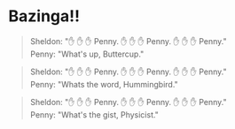 # Bazinga!!

<!-- Comment -->
<!-- Comment -->


> Sheldon: ":hand: :hand: :hand: Penny. :hand: :hand: :hand: Penny. :hand: :hand: :hand: Penny."  
> Penny: "What's up, Buttercup."  

> Sheldon: ":hand: :hand: :hand: Penny. :hand: :hand: :hand: Penny. :hand: :hand: :hand: Penny."  
> Penny: "Whats the word, Hummingbird."  

> Sheldon: ":hand: :hand: :hand: Penny. :hand: :hand: :hand: Penny. :hand: :hand: :hand: Penny."  
> Penny: "What's the gist, Physicist."  
